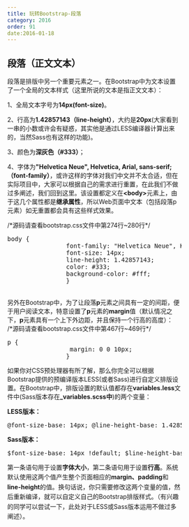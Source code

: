 ```yaml
---
title: 玩转Bootstrap-段落
category: 2016
order: 91
date:2016-01-18
---
```

  <div id="js-aticle-container" class="cwrap-autoheight aticle-container" style="width: 400px;">
            <div class="code-panel" id="J_PanelCode">
                <h2 class="code-head" id="J_CodeLang" data-lang="HTML">
                    段落（正文文本）
                </h2>
                <div class="code-description" id="J_CodeDescr">
                    <div class="code-desc co">
                        <p>
                            段落是排版中另一个重要元素之一。在Bootstrap中为文本设置了一个全局的文本样式（这里所说的文本是指正文文本）：
                        </p>
                        <p>
                            1、全局文本字号为<strong>14px(font-size)</strong>。
                        </p>
                        <p>
                            2、行高为<strong>1.42857143（line-height）</strong>，大约是<strong>20px</strong>(大家看到一串的小数或许会有疑惑，其实他是通过LESS编译器计算出来的，当然Sass也有这样的功能)。
                        </p>
                        <p>
                            3、颜色为<strong>深灰色（#333）</strong>；
                        </p>
                        <p>
                            4、字体为<strong>"Helvetica Neue", Helvetica, Arial, sans-serif;（font-family）</strong>，或许这样的字体对我们中文并不太合适，但在实际项目中，大家可以根据自己的需求进行重置，在此我们不做过多阐述，我们回到这里。该设置都定义在<strong>&lt;body&gt;</strong>元素上，由于这几个属性都是<strong>继承属性</strong>，所以Web页面中文本（包括段落p元素）如无重置都会具有这些样式效果。
                        </p>
                        <p>
                            /*源码请查看bootstrap.css文件中第274行~280行*/
                        </p>
                        <pre class="code">
body {
                font-family: "Helvetica Neue", Helvetica, Arial, sans-serif;
                font-size: 14px;
                line-height: 1.42857143;
                color: #333;
                background-color: #fff;
                }
</pre>
                        <p>
                            <br>
                            另外在Bootstrap中，为了让段落<strong>p</strong>元素之间具有一定的间距，便于用户阅读文本，特意设置了<strong>p</strong>元素的<strong>margin</strong>值（默认情况之下，<strong>p</strong>元素具有一个上下外边距，并且保持一个行高的高度）：<br>
                            /*源码请查看bootstrap.css文件中第467行~469行*/
                        </p>
                        <pre class="code">
p {
                 margin: 0 0 10px;
                }
</pre>
                        <p>
                            如果你对CSS预处理器有所了解，那么你完全可以根据Bootstrap提供的预编译版本LESS(或者Sass)进行自定义排版设置。在Bootstrap中，排版设置的默认值都存在<strong>variables.less</strong>文件中(Sass版本存在<strong>_variables.scss中</strong>)的两个变量：
                        </p>
                        <p>
                            <strong>LESS版本：</strong>
                        </p>
                        <pre class="code">
@font-size-base: 14px; @line-height-base: 1.428571429; // 20/14
</pre>
                        <p>
                            <strong>Sass版本：</strong>
                        </p>
                        <pre class="code">
$font-size-base: 14px !default; $line-height-base: 1.428571429 !default; // 20/14
</pre>
                        <p>
                            <span style="line-height: 1.6em;">第一条语句用于设置<strong>字体大小</strong>，第二条语句用于设置<strong>行高</strong>。系统默认使用这两个值产生整个页面相应的<strong>margin、padding</strong>和<strong>line-height</strong>的值。换句话说，你只需要修改这两个变量的值，然后重新编译，就可以自定义自己的Bootstrap排版样式。（有兴趣的同学可以尝试一下，此处对于LESS或Sass版本运用不做过多阐述）。</span>
                        </p>
                    </div>
                </div>
            </div>
        </div>